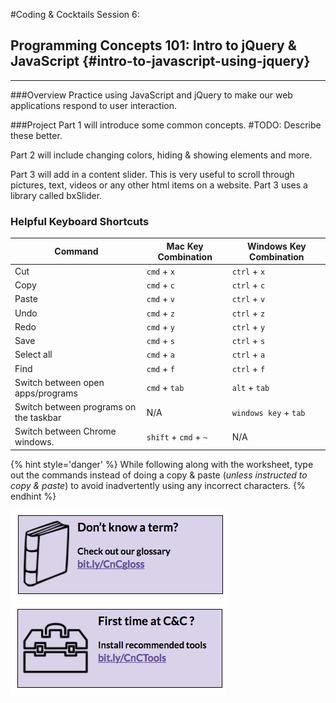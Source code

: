 #Coding & Cocktails Session 6:
## Programming Concepts 101: Intro to jQuery & JavaScript {#intro-to-javascript-using-jquery}
<hr>

###Overview
Practice using JavaScript and jQuery to make our web applications respond to user interaction.  

###Project
Part 1 will introduce some common concepts.
#TODO: Describe these better.

Part 2 will include changing colors, hiding & showing elements and more.

Part 3 will add in a content slider.  This is very useful to scroll through pictures, text, videos or any other html items on a website.  Part 3 uses a library called bxSlider.

### Helpful Keyboard Shortcuts
|Command|Mac Key Combination|Windows Key Combination|
|--|--|--|
|Cut|`cmd` + `x`|`ctrl` + `x`|
|Copy|`cmd` + `c`|`ctrl` + `c`|
|Paste|`cmd` + `v`|`ctrl` + `v`|
|Undo|`cmd` + `z`|`ctrl` + `z`|
|Redo|`cmd` + `y`|`ctrl` + `y`|
|Save|`cmd` + `s`|`ctrl` + `s`|
|Select all|`cmd` + `a`|`ctrl` + `a`|
|Find|`cmd` + `f`|`ctrl` + `f`|
|Switch between open apps/programs |`cmd` + `tab`|`alt` + `tab`|
|Switch between programs on the taskbar| N/A | `windows key` + `tab`|
|Switch between Chrome windows. |`shift` + `cmd` + `~`| N/A |

{% hint style='danger' %}
While following along with the worksheet, type out the commands instead of doing a copy & paste (_unless instructed to copy & paste_) to avoid inadvertently using any incorrect characters.
{% endhint %}

[![](images/glossary.png)](http://bit.ly/CnCgloss)
[![](images/tools.png)](http://bit.ly/CnCTheTools)
